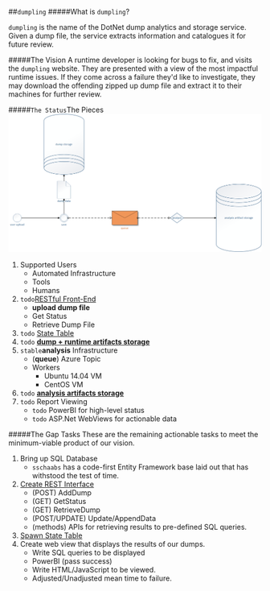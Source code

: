 ##`dumpling`
#####What is `dumpling`?

`dumpling` is the name of the DotNet dump analytics and storage service. Given a dump file, the service extracts information and catalogues it for future review.

#####The Vision
A runtime developer is looking for bugs to fix, and visits the `dumpling` website. They are presented with a view of the most impactful runtime issues. If they come across a failure they'd like to investigate, they may download the offending zipped up dump file and extract it to their machines for further review.


#####`The Status`The Pieces
![For Context](images/drawing1.png)

1. Supported Users
   - Automated Infrastructure
   - Tools
   - Humans
2. `todo`[RESTful Front-End](rest.md)
   - **upload dump file**
   - Get Status
   - Retrieve Dump File
3. `todo` [State Table](state-and-storage.md)
4. `todo` [**dump + runtime artifacts storage**](state-and-storage.md)
5. `stable`**analysis** Infrastructure
	- (**queue**) Azure Topic
	- Workers
		- Ubuntu 14.04 VM
		- CentOS VM
6. `todo` [**analysis artifacts storage**](state-and-storage.md)
7. `todo` Report Viewing
   - `todo` PowerBI for high-level status
   - `todo` ASP.Net WebViews for actionable data

#####The Gap Tasks
These are the remaining actionable tasks to meet the minimum-viable product of our vision.

1. Bring up SQL Database
    - `sschaabs` has a code-first Entity Framework base laid out that has withstood the test of time.
2. [Create REST Interface](rest.md)
	- (POST) AddDump
	- (GET) GetStatus
	- (GET) RetrieveDump
	- (POST/UPDATE) Update/AppendData
	- (methods) APIs for retrieving results to pre-defined SQL queries.
3. [Spawn State Table](state-and-storage.md)
4. Create web view that displays the results of our dumps.
	- Write SQL queries to be displayed
	- PowerBI (pass success)
	- Write HTML/JavaScript to be viewed.
	- Adjusted/Unadjusted mean time to failure.
 
